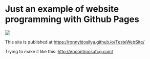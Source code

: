 # Just an example of website programming with Github Pages 

<img src="https://github.com/RonnyldoSilva/TesteWebSite/blob/master/img/logo.png" align="middle">

This site is published at https://ronnyldosilva.github.io/TesteWebSite/

Trying to make it like this: http://encontrocsufcg.com/

